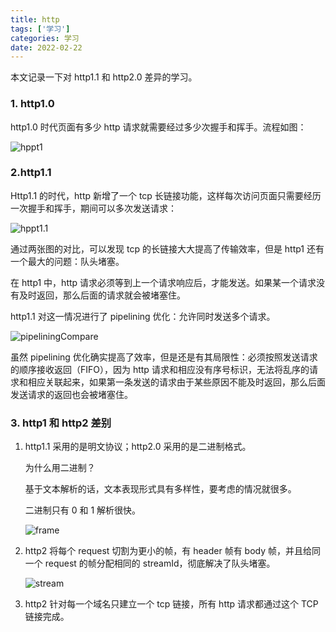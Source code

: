 ```yaml
---
title: http
tags: ['学习']
categories: 学习
date: 2022-02-22
---
```


本文记录一下对 http1.1 和 http2.0 差异的学习。

<!--more-->

### 1. http1.0

http1.0 时代页面有多少 http 请求就需要经过多少次握手和挥手。流程如图：

![hppt1](https://dqtwdd.top/cdn/img/hppt1.webp)

### 2.http1.1

Http1.1 的时代，http 新增了一个 tcp 长链接功能，这样每次访问页面只需要经历一次握手和挥手，期间可以多次发送请求：

![hppt1.1](https://dqtwdd.top/cdn/img/hppt1.1.webp)

通过两张图的对比，可以发现 tcp 的长链接大大提高了传输效率，但是 http1 还有一个最大的问题：队头堵塞。

在 http1 中，http 请求必须等到上一个请求响应后，才能发送。如果某一个请求没有及时返回，那么后面的请求就会被堵塞住。

http1.1 对这一情况进行了 pipelining 优化：允许同时发送多个请求。

![pipeliningCompare](https://dqtwdd.top/cdn/img/pipeliningCompare.webp)

虽然 pipelining 优化确实提高了效率，但是还是有其局限性：必须按照发送请求的顺序接收返回（FIFO），因为 http 请求和相应没有序号标识，无法将乱序的请求和相应关联起来，如果第一条发送的请求由于某些原因不能及时返回，那么后面发送请求的返回也会被堵塞住。

### 3. http1 和 http2 差别

1. http1.1 采用的是明文协议；http2.0 采用的是二进制格式。

   为什么用二进制？

   基于文本解析的话，文本表现形式具有多样性，要考虑的情况就很多。

   二进制只有 0 和 1 解析很快。

   ![frame](https://dqtwdd.top/cdn/img/frame.webp)

2. http2 将每个 request 切割为更小的帧，有 header 帧有 body 帧，并且给同一个 request 的帧分配相同的 streamId，彻底解决了队头堵塞。

   ![stream](https://dqtwdd.top/cdn/img/stream.webp)

3. http2 针对每一个域名只建立一个 tcp 链接，所有 http 请求都通过这个 TCP 链接完成。
